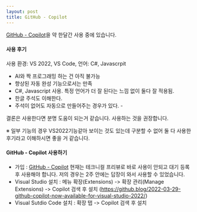 ```yaml
---
layout: post
title: GitHub - Copilot
---
```


[GitHub - Copilot](https://copilot.github.com/)을 약 한달간 사용 중에 있습니다. 

#### 사용 후기
사용 환경: VS 2022, VS Code, 언어: C#, Javascrpit

- AI와 짝 프로그래밍 하는 건 아직 불가능
- 향상된 자동 완성 기능으로서는 만족
- C#, Javascript 사용. 특정 언어가 더 잘 된다는 느낌 없이 둘다 잘 적용됨.
- 한글 주석도 이해한다.
- 주석이 없어도 자동으로 만들어주는 경우가 있다. - 

결론은 사용한다면 분명 도움이 되는거 같습니다. 사용하는 것을 권장합니다.

※ 일부 기능의 경우 VS2022기능같아 보이는 것도 있는데 구분할 수 없어 둘 다 사용한 후기라고 이해하시면 좋을 거 같습니다.

#### GitHub - Copilot 사용하기
- 가입 : [GitHub - Copilot](https://copilot.github.com/) 현재는 테크니컬 프리뷰로 바로 사용이 안되고 대기 등록 후 사용해야 합니다. 저의 경우는 2주 안에는 답장이 와서 사용할 수 있었습니다.
- Visual Studio 설치 : 메뉴 확장(Extensions) -> 확장 관리(Manage Extensions) -> Copilot 검색 후 설치 (https://github.blog/2022-03-29-github-copilot-now-available-for-visual-studio-2022/)
- Visual Sutdio Code 설치 : 확장 탭 -> Copilot 검색 후 설치
  